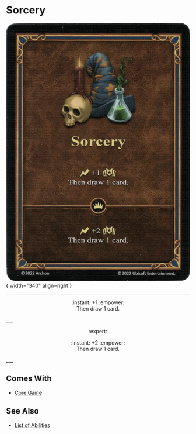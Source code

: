 # Sorcery

![Sorcery](../assets/abilities-sorcery.webp){ width="340" align=right }

___
<p style="text-align: center;" markdown>:instant: +1 :empower:<br>Then draw 1 card.</p>
___
<p style="text-align: center;" markdown> :expert: </p>

<p style="text-align: center;" markdown>:instant: +2 :empower:<br>Then draw 1 card.</p>
___


## Comes With

- [Core Game](../content.md)


## See Also

- [List of Abilities](index.md)
